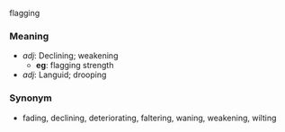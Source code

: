 flagging
### Meaning
+ _adj_: Declining; weakening
    + __eg__: flagging strength
+ _adj_: Languid; drooping

### Synonym

+ fading, declining, deteriorating, faltering, waning, weakening, wilting


